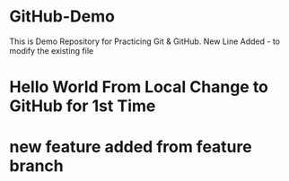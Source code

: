 # GitHub-Demo
This is Demo Repository for Practicing Git & GitHub.
New Line Added - to modify the existing file
<br> <!-- Line Breack Added-->
# Hello World From Local Change to GitHub for 1st Time
<!-- New Lie added from local change -->

# new feature added from feature branch